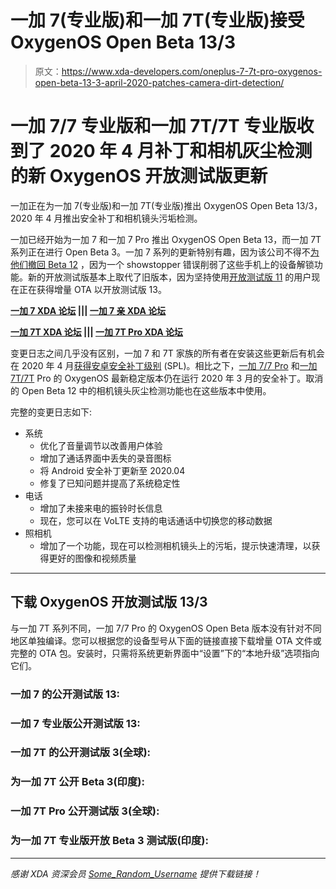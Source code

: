 # 一加 7(专业版)和一加 7T(专业版)接受 OxygenOS Open Beta 13/3

> 原文：<https://www.xda-developers.com/oneplus-7-7t-pro-oxygenos-open-beta-13-3-april-2020-patches-camera-dirt-detection/>

# 一加 7/7 专业版和一加 7T/7T 专业版收到了 2020 年 4 月补丁和相机灰尘检测的新 OxygenOS 开放测试版更新

一加正在为一加 7(专业版)和一加 7T(专业版)推出 OxygenOS Open Beta 13/3，2020 年 4 月推出安全补丁和相机镜头污垢检测。

一加已经开始为一加 7 和一加 7 Pro 推出 OxygenOS Open Beta 13，而一加 7T 系列正在进行 Open Beta 3。一加 7 系列的更新特别有趣，因为该公司不得不[为他们撤回 Beta 12](https://www.xda-developers.com/oneplus-7-pro-oxygenos-open-beta-12/) ，因为一个 showstopper 错误削弱了这些手机上的设备解锁功能。新的开放测试版基本上取代了旧版本，因为坚持使用[开放测试版 11](https://www.xda-developers.com/oneplus-7-pro-oxygen-os-open-beta-11-oneplus-7t-beta-2/) 的用户现在正在获得增量 OTA 以开放测试版 13。

**[一加 7 XDA 论坛](https://forum.xda-developers.com/oneplus-7) ||| [一加 7 亲 XDA 论坛](https://forum.xda-developers.com/oneplus-7-pro)**

**[一加 7T XDA 论坛](https://forum.xda-developers.com/oneplus-7t) ||| [一加 7T Pro XDA 论坛](https://forum.xda-developers.com/7t-pro)**

变更日志之间几乎没有区别，一加 7 和 7T 家族的所有者在安装这些更新后有机会在 2020 年 4 月[获得安卓安全补丁级别](https://www.xda-developers.com/google-april-2020-android-security-bulletin-patches-pixel-4-3-3a-2-xl/) (SPL)。相比之下，[一加 7/7 Pro](https://www.xda-developers.com/oneplus-7-7-pro-7-pro-5g-7t-pro-5g-oxygenos-updates-march-2020-patches/) 和[一加 7T/7T](https://www.xda-developers.com/oneplus-7t-and-7t-pro-get-new-oxygenos-stable-updates-with-march-2020-patches-better-slow-mo-video-and-more/) Pro 的 OxygenOS 最新稳定版本仍在运行 2020 年 3 月的安全补丁。取消的 Open Beta 12 中的相机镜头灰尘检测功能也在这些版本中使用。

完整的变更日志如下:

*   系统
    *   优化了音量调节以改善用户体验
    *   增加了通话界面中丢失的录音图标
    *   将 Android 安全补丁更新至 2020.04
    *   修复了已知问题并提高了系统稳定性
*   电话
    *   增加了未接来电的振铃时长信息
    *   现在，您可以在 VoLTE 支持的电话通话中切换您的移动数据
*   照相机
    *   增加了一个功能，现在可以检测相机镜头上的污垢，提示快速清理，以获得更好的图像和视频质量

* * *

## 下载 OxygenOS 开放测试版 13/3

与一加 7T 系列不同，一加 7/7 Pro 的 OxygenOS Open Beta 版本没有针对不同地区单独编译。您可以根据您的设备型号从下面的链接直接下载增量 OTA 文件或完整的 OTA 包。安装时，只需将系统更新界面中“设置”下的“本地升级”选项指向它们。

### 一加 7 的公开测试版 13:

### 一加 7 专业版公开测试版 13:

### 一加 7T 的公开测试版 3(全球):

### 为一加 7T 公开 Beta 3(印度):

### 一加 7T Pro 公开测试版 3(全球):

### 为一加 7T 专业版开放 Beta 3 测试版(印度):

* * *

*感谢 XDA 资深会员 [Some_Random_Username](https://forum.xda-developers.com/member.php?u=8234677) 提供下载链接！*